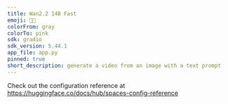 ```yaml
---
title: Wan2.2 14B Fast
emoji: 🎥💨
colorFrom: gray
colorTo: pink
sdk: gradio
sdk_version: 5.44.1
app_file: app.py
pinned: true
short_description: generate a video from an image with a text prompt
---
```


Check out the configuration reference at https://huggingface.co/docs/hub/spaces-config-reference